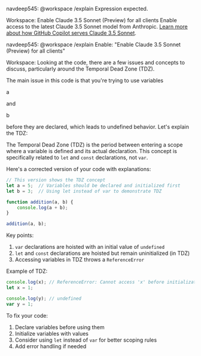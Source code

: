 navdeep545: @workspace /explain Expression expected.

Workspace: Enable Claude 3.5 Sonnet (Preview) for all clients
Enable access to the latest Claude 3.5 Sonnet model from Anthropic. [Learn more about how GitHub Copilot serves Claude 3.5 Sonnet](https://docs.github.com/copilot/using-github-copilot/using-claude-sonnet-in-github-copilot).

navdeep545: @workspace /explain Enable: "Enable Claude 3.5 Sonnet (Preview) for all clients"

Workspace: Looking at the code, there are a few issues and concepts to discuss, particularly around the Temporal Dead Zone (TDZ).

The main issue in this code is that you're trying to use variables 

a

 and 

b

 before they are declared, which leads to undefined behavior. Let's explain the TDZ:

The Temporal Dead Zone (TDZ) is the period between entering a scope where a variable is defined and its actual declaration. This concept is specifically related to `let` and `const` declarations, not `var`.

Here's a corrected version of your code with explanations:

```javascript
// This version shows the TDZ concept
let a = 5;  // Variables should be declared and initialized first
let b = 3;  // Using let instead of var to demonstrate TDZ

function addition(a, b) {
    console.log(a + b);
}

addition(a, b);
```

Key points:
1. `var` declarations are hoisted with an initial value of `undefined`
2. `let` and `const` declarations are hoisted but remain uninitialized (in TDZ)
3. Accessing variables in TDZ throws a `ReferenceError`

Example of TDZ:
```javascript
console.log(x); // ReferenceError: Cannot access 'x' before initialization
let x = 1;

console.log(y); // undefined
var y = 1;
```

To fix your code:
1. Declare variables before using them
2. Initialize variables with values
3. Consider using `let` instead of `var` for better scoping rules
4. Add error handling if needed